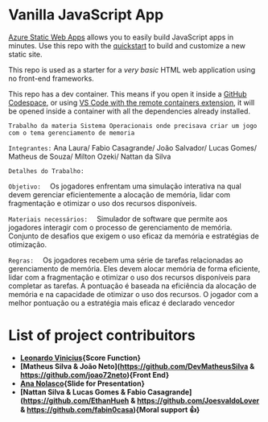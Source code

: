 # Vanilla JavaScript App

[Azure Static Web Apps](https://docs.microsoft.com/azure/static-web-apps/overview) allows you to easily build JavaScript apps in minutes. Use this repo with the [quickstart](https://docs.microsoft.com/azure/static-web-apps/getting-started?tabs=vanilla-javascript) to build and customize a new static site.

This repo is used as a starter for a _very basic_ HTML web application using no front-end frameworks.

This repo has a dev container. This means if you open it inside a [GitHub Codespace](https://github.com/features/codespaces), or using [VS Code with the remote containers extension](https://code.visualstudio.com/docs/remote/containers), it will be opened inside a container with all the dependencies already installed.

`Trabalho da materia Sistema Operacionais onde precisava criar um jogo com o tema gerenciamento de memoria`

`Integrantes:`
Ana Laura/ 
Fabio Casagrande/ 
João Salvador/ 
Lucas Gomes/ 
Matheus de Souza/ 
Milton Ozeki/ 
Nattan da Silva    

`Detalhes do Trabalho: `   

`Objetivo:  `
Os jogadores enfrentam uma simulação interativa na qual devem gerenciar eficientemente a alocação de 
memória, lidar com fragmentação e otimizar o uso dos recursos disponíveis.

`Materiais necessários:  `
Simulador de software que permite aos jogadores interagir com o processo de gerenciamento de memória.
Conjunto de desafios que exigem o uso eficaz da memória e estratégias de otimização.

`Regras:  `
Os jogadores recebem uma série de tarefas relacionadas ao gerenciamento de memória.
Eles devem alocar memória de forma eficiente, lidar com a fragmentação e otimizar o uso dos recursos disponíveis 
para completar as tarefas.
A pontuação é baseada na eficiência da alocação de memória e na capacidade de otimizar o uso dos recursos.
O jogador com a melhor pontuação ou a estratégia mais eficaz é declarado vencedor

  # List of project contribuitors
* **[Leonardo Vinicius](https://github.com/Pokernol){Score Function}**
* **[Matheus Silva & João Neto](https://github.com/DevMatheusSilva & https://github.com/joao72neto){Front End}**
* **[Ana Nolasco](https://github.com/nolascolunardi){Slide for Presentation}**
* **[Nattan Silva & Lucas Gomes & Fabio Casagrande](https://github.com/EthanHueh & https://github.com/JoesvaldoLover & https://github.com/fabin0casa){Moral support 👍}**
